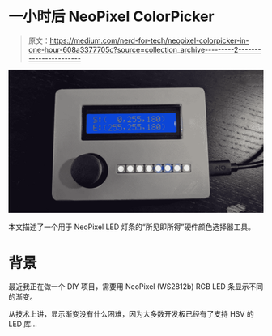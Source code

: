 # 一小时后 NeoPixel ColorPicker

> 原文：<https://medium.com/nerd-for-tech/neopixel-colorpicker-in-one-hour-608a3377705c?source=collection_archive---------2----------------------->

![](img/d036612e81be9899fa9b36e5ebcb0cab.png)

本文描述了一个用于 NeoPixel LED 灯条的“所见即所得”硬件颜色选择器工具。

# 背景

最近我正在做一个 DIY 项目，需要用 NeoPixel (WS2812b) RGB LED 条显示不同的渐变。

从技术上讲，显示渐变没有什么困难，因为大多数开发板已经有了支持 HSV 的 LED 库…